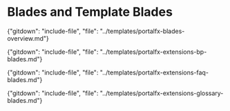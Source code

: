 
# Blades and Template Blades

 {"gitdown": "include-file", "file": "../templates/portalfx-blades-overview.md"}
 
 {"gitdown": "include-file", "file": "../templates/portalfx-extensions-bp-blades.md"}

 {"gitdown": "include-file", "file": "../templates/portalfx-extensions-faq-blades.md"}

 {"gitdown": "include-file", "file": "../templates/portalfx-extensions-glossary-blades.md"}
